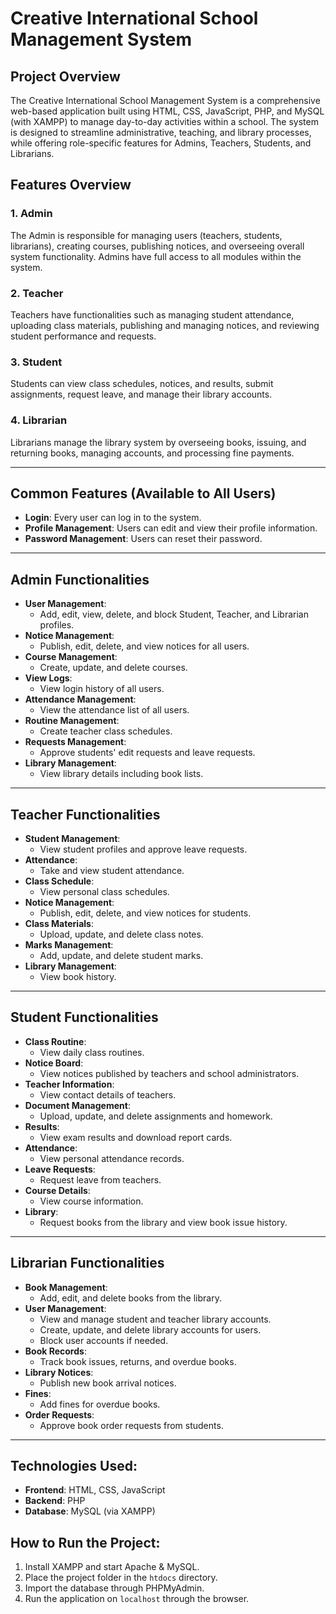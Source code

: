 

# Creative International School Management System

## Project Overview
The Creative International School Management System is a comprehensive web-based application built using HTML, CSS, JavaScript, PHP, and MySQL (with XAMPP) to manage day-to-day activities within a school. The system is designed to streamline administrative, teaching, and library processes, while offering role-specific features for Admins, Teachers, Students, and Librarians.

## Features Overview

### 1. Admin
The Admin is responsible for managing users (teachers, students, librarians), creating courses, publishing notices, and overseeing overall system functionality. Admins have full access to all modules within the system.

### 2. Teacher
Teachers have functionalities such as managing student attendance, uploading class materials, publishing and managing notices, and reviewing student performance and requests.

### 3. Student
Students can view class schedules, notices, and results, submit assignments, request leave, and manage their library accounts.

### 4. Librarian
Librarians manage the library system by overseeing books, issuing, and returning books, managing accounts, and processing fine payments.

---

## Common Features (Available to All Users)
- **Login**: Every user can log in to the system.
- **Profile Management**: Users can edit and view their profile information.
- **Password Management**: Users can reset their password.

---

## Admin Functionalities

- **User Management**:
  - Add, edit, view, delete, and block Student, Teacher, and Librarian profiles.
- **Notice Management**:
  - Publish, edit, delete, and view notices for all users.
- **Course Management**:
  - Create, update, and delete courses.
- **View Logs**:
  - View login history of all users.
- **Attendance Management**:
  - View the attendance list of all users.
- **Routine Management**:
  - Create teacher class schedules.
- **Requests Management**:
  - Approve students' edit requests and leave requests.
- **Library Management**:
  - View library details including book lists.

---

## Teacher Functionalities

- **Student Management**:
  - View student profiles and approve leave requests.
- **Attendance**:
  - Take and view student attendance.
- **Class Schedule**:
  - View personal class schedules.
- **Notice Management**:
  - Publish, edit, delete, and view notices for students.
- **Class Materials**:
  - Upload, update, and delete class notes.
- **Marks Management**:
  - Add, update, and delete student marks.
- **Library Management**:
  - View book history.

---

## Student Functionalities

- **Class Routine**:
  - View daily class routines.
- **Notice Board**:
  - View notices published by teachers and school administrators.
- **Teacher Information**:
  - View contact details of teachers.
- **Document Management**:
  - Upload, update, and delete assignments and homework.
- **Results**:
  - View exam results and download report cards.
- **Attendance**:
  - View personal attendance records.
- **Leave Requests**:
  - Request leave from teachers.
- **Course Details**:
  - View course information.
- **Library**:
  - Request books from the library and view book issue history.

---

## Librarian Functionalities

- **Book Management**:
  - Add, edit, and delete books from the library.
- **User Management**:
  - View and manage student and teacher library accounts.
  - Create, update, and delete library accounts for users.
  - Block user accounts if needed.
- **Book Records**:
  - Track book issues, returns, and overdue books.
- **Library Notices**:
  - Publish new book arrival notices.
- **Fines**:
  - Add fines for overdue books.
- **Order Requests**:
  - Approve book order requests from students.
  
---

## Technologies Used:
- **Frontend**: HTML, CSS, JavaScript
- **Backend**: PHP
- **Database**: MySQL (via XAMPP)

## How to Run the Project:

1. Install XAMPP and start Apache & MySQL.
2. Place the project folder in the `htdocs` directory.
3. Import the database through PHPMyAdmin.
4. Run the application on `localhost` through the browser.


